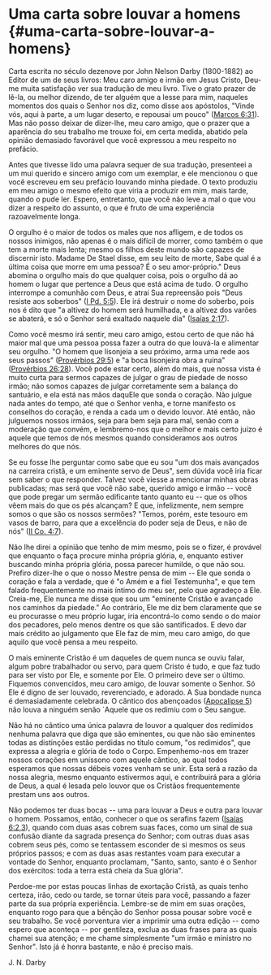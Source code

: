 # Uma carta sobre louvar a homens {#uma-carta-sobre-louvar-a-homens}

Carta escrita no século dezenove por John Nelson Darby (1800-1882) ao Editor de um de seus livros: Meu caro amigo e irmão em Jesus Cristo, Deu-me muita satisfação ver sua tradução de meu livro. Tive o grato prazer de lê-la, ou melhor dizendo, de ter alguém que a lesse para mim, naqueles momentos dos quais o Senhor nos diz, como disse aos apóstolos, &quot;Vinde vós, aqui à parte, a um lugar deserto, e repousai um pouco&quot; ([Marcos 6:31](http://bibliaonline.com.br/acf/mc/6/31)). Mas não posso deixar de dizer-lhe, meu caro amigo, que o prazer que a aparência do seu trabalho me trouxe foi, em certa medida, abatido pela opinião demasiado favorável que você expressou a meu respeito no prefácio.

Antes que tivesse lido uma palavra sequer de sua tradução, presenteei a um mui querido e sincero amigo com um exemplar, e ele mencionou o que você escreveu em seu prefácio louvando minha piedade. O texto produziu em meu amigo o mesmo efeito que viria a produzir em mim, mais tarde, quando o pude ler. Espero, entretanto, que você não leve a mal o que vou dizer a respeito do assunto, o que é fruto de uma experiência razoavelmente longa.

O orgulho é o maior de todos os males que nos afligem, e de todos os nossos inimigos, não apenas é o mais difícil de morrer, como também o que tem a morte mais lenta; mesmo os filhos deste mundo são capazes de discernir isto. Madame De Stael disse, em seu leito de morte, Sabe qual é a última coisa que morre em uma pessoa? É o seu amor-próprio.&quot; Deus abomina o orgulho mais do que qualquer coisa, pois o orgulho dá ao homem o lugar que pertence a Deus que está acima de tudo. O orgulho interrompe a comunhão com Deus, e atrai Sua repreensão pois &quot;Deus resiste aos soberbos&quot; ([I Pd. 5:5](http://bibliaonline.com.br/acf/1pe/5/5)). Ele irá destruir o nome do soberbo, pois nos é dito que &quot;a altivez do homem será humilhada, e a altivez dos varões se abaterá, e só o Senhor será exaltado naquele dia&quot; ([Isaías 2:17](http://bibliaonline.com.br/acf/is/2/17)).

Como você mesmo irá sentir, meu caro amigo, estou certo de que não há maior mal que uma pessoa possa fazer a outra do que louvá-la e alimentar seu orgulho. &quot;O homem que lisonjeia a seu próximo, arma uma rede aos seus passos&quot; ([Provérbios 29:5](http://bibliaonline.com.br/acf/pv/29/5)) e &quot;a boca lisonjeira obra a ruína&quot; ([Provérbios 26:28](http://bibliaonline.com.br/acf/pv/26/28)). Você pode estar certo, além do mais, que nossa vista é muito curta para sermos capazes de julgar o grau de piedade de nosso irmão; não somos capazes de julgar corretamente sem a balança do santuário, e ela está nas mãos daquEle que sonda o coração. Não julgue nada antes do tempo, até que o Senhor venha, e torne manifesto os conselhos do coração, e renda a cada um o devido louvor. Até então, não julguemos nossos irmãos, seja para bem seja para mal, senão com a moderação que convém, e lembremo-nos que o melhor e mais certo juízo é aquele que temos de nós mesmos quando consideramos aos outros melhores do que nós.

Se eu fosse lhe perguntar como sabe que eu sou &quot;um dos mais avançados na carreira cristã, e um eminente servo de Deus&quot;, sem dúvida você iria ficar sem saber o que responder. Talvez você viesse a mencionar minhas obras publicadas; mas será que você não sabe, querido amigo e irmão -- você que pode pregar um sermão edificante tanto quanto eu -- que os olhos vêem mais do que os pés alcançam? E que, infelizmente, nem sempre somos o que são os nossos sermões? &quot;Temos, porém, este tesouro em vasos de barro, para que a excelência do poder seja de Deus, e não de nós&quot; ([II Co. 4:7](http://bibliaonline.com.br/acf/2co/4/7)).

Não lhe direi a opinião que tenho de mim mesmo, pois se o fizer, é provável que enquanto o faça procure minha própria glória, e, enquanto estiver buscando minha própria glória, possa parecer humilde, o que não sou. Prefiro dizer-lhe o que o nosso Mestre pensa de mim -- Ele que sonda o coração e fala a verdade, que é &quot;o Amém e a fiel Testemunha&quot;, e que tem falado frequentemente no mais íntimo do meu ser, pelo que agradeço a Ele. Creia-me, Ele nunca me disse que sou um &quot;eminente Cristão e avançado nos caminhos da piedade.&quot; Ao contrário, Ele me diz bem claramente que se eu procurasse o meu próprio lugar, iria encontrá-lo como sendo o do maior dos pecadores, pelo menos dentre os que são santificados. E devo dar mais crédito ao julgamento que Ele faz de mim, meu caro amigo, do que aquilo que você pensa a meu respeito.

O mais eminente Cristão é um daqueles de quem nunca se ouviu falar, algum pobre trabalhador ou servo, para quem Cristo é tudo, e que faz tudo para ser visto por Ele, e somente por Ele. O primeiro deve ser o último. Fiquemos convencidos, meu caro amigo, de louvar somente o Senhor. Só Ele é digno de ser louvado, reverenciado, e adorado. A Sua bondade nunca é demasiadamente celebrada. O cântico dos abençoados ([Apocalipse 5](http://bibliaonline.com.br/acf/ap/5)) não louva a ninguém senão `Aquele que os redimiu com o Seu sangue.

Não há no cântico uma única palavra de louvor a qualquer dos redimidos nenhuma palavra que diga que são eminentes, ou que não são eminentes todas as distinções estão perdidas no título comum, &quot;os redimidos&quot;, que expressa a alegria e glória de todo o Corpo. Empenhemo-nos em trazer nossos corações em uníssono com aquele cântico, ao qual todos esperamos que nossas débeis vozes venham se unir. Esta será a razão da nossa alegria, mesmo enquanto estivermos aqui, e contribuirá para a glória de Deus, a qual é lesada pelo louvor que os Cristãos frequentemente prestam uns aos outros.

Não podemos ter duas bocas -- uma para louvar a Deus e outra para louvar o homem. Possamos, então, conhecer o que os serafins fazem ([Isaías 6:2,3](http://bibliaonline.com.br/acf/is/6/2,3)), quando com duas asas cobrem suas faces, como um sinal de sua confusão diante da sagrada presença do Senhor; com outras duas asas cobrem seus pés, como se tentassem esconder de si mesmos os seus próprios passos; e com as duas asas restantes voam para executar a vontade do Senhor, enquanto proclamam, &quot;Santo, santo, santo é o Senhor dos exércitos: toda a terra está cheia da Sua glória&quot;.

Perdoe-me por estas poucas linhas de exortação Cristã, as quais tenho certeza, irão, cedo ou tarde, se tornar úteis para você, passando a fazer parte da sua própria experiência. Lembre-se de mim em suas orações, enquanto rogo para que a bênção do Senhor possa pousar sobre você e seu trabalho. Se você porventura vier a imprimir uma outra edição -- como espero que aconteça -- por gentileza, exclua as duas frases para as quais chamei sua atenção; e me chame simplesmente &quot;um irmão e ministro no Senhor&quot;. Isto já é honra bastante, e não é preciso mais.

J. N. Darby